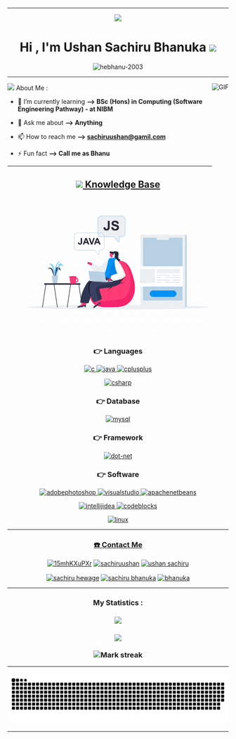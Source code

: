 
---

<p align="center">
  <img style="width:10rem; height:auto" src="https://cdn.dribbble.com/users/1787323/screenshots/10091971/media/d43c019bfeff34be8816481e843ea8c1.png"/>
</p>

<h1 align="center">Hi , I'm Ushan Sachiru Bhanuka <img src="https://media.giphy.com/media/hvRJCLFzcasrR4ia7z/giphy.gif" width="35"></h1>
<p align="center">


<p align="center"> <img src="https://komarev.com/ghpvc/?username=hebhanu-2003&label=Profile%20views&color=0e75b6&style=flat" alt="hebhanu-2003" /> </p>

---

<img src="https://media.giphy.com/media/ObNTw8Uzwy6KQ/giphy.gif" width="30px">&nbsp;About Me :</h3>
<img align="right" alt="GIF" height="200px" src="https://media.giphy.com/media/Ah3zHH7hvsSB2/giphy.gif" />

- 🌱 I’m currently learning **--> BSc (Hons) in Computing (Software Engineering Pathway) - at NIBM**

- 💬 Ask me about **--> Anything**

- 📫 How to reach me **--> sachiruushan@gamil.com**

- ⚡ Fun fact **--> Call me as Bhanu**

---

<h2 align="center"><u><b> <img src = "https://media2.giphy.com/media/QssGEmpkyEOhBCb7e1/giphy.gif?cid=ecf05e47a0n3gi1bfqntqmob8g9aid1oyj2wr3ds3mg700bl&rid=giphy.gif" width = 20px> Knowledge Base</b></u></h2>

<p align="center">
  <img style="width:26rem; height:auto" src="https://raw.githubusercontent.com/Elanza-48/Elanza-48/41a4790484e268102dfdab2b7c59d440d3ffafab/resources/img/coders-prog.gif"/>
</p>



<h3 align="center"> 👉 Languages</h3>
<p align="center">
  
  <a href="https://www.cprogramming.com/" target="_blank"> 
    <img src="https://img.shields.io/badge/C%20programming-A8B9CC.svg?style=for-the-badge&logo=c&logoColor=white"
      alt="c"/>
  </a>
  <a href="https://www.java.com" target="_blank"> 
    <img src="https://img.shields.io/badge/Java-007396.svg?style=for-the-badge&logo=java&logoColor=white" 
      alt="java"/> 
  </a>
  
  <a href="https://www.w3schools.com/cpp/" target="_blank"> 
    <img src="https://img.shields.io/badge/cplusplus-FFBBED.svg?style=for-the-badge&logo=cplusplus&logoColor=white"
      alt="cplusplus"/> 
  </a>
  
 <p align="center">
   
  <a href="https://www.w3schools.com/cs/" target="_blank"> 
    <img src="https://img.shields.io/badge/csharp-EF008C.svg?style=for-the-badge&logo=csharp&logoColor=white"
      alt="csharp"/>
  </a>
  
<h3 align="center"> 👉 Database</h3>
<p align="center">

<a href="https://www.mysql.com/" target="_blank"> 
    <img src="https://img.shields.io/badge/mysql-808080.svg?style=for-the-badge&logo=mysql&logoColor=black"
      alt="mysql"/> 
  </a>

  <h3 align="center"> 👉 Framework</h3>
<p align="center">

<a href="https://dotnet.microsoft.com/" target="_blank"> 
    <img src="https://img.shields.io/badge/dot-net-original.svg?style=for-the-badge&logo=dot-net&logoColor=white"
      alt="dot-net"/>
  </a>

  <h3 align="center"> 👉 Software</h3>
<p align="center">

 <a href="https://www.adobephotoshop.com/en" target="_blank"> 
    <img src="https://img.shields.io/badge/adobephotoshop-43AAB9?style=for-the-badge&logo=adobephotoshop&logoColor=white"
      alt="adobephotoshop"/>
  </a>
  <a href="https://www.microsoftvisualstudio.com/en" target="_blank"> 
    <img src="https://img.shields.io/badge/visual studio-F1C330.svg?style=for-the-badge&logo=visualstudio&logoColor=white"
      alt="visualstudio"/>
  </a>
   <a href="https://www.apachenetbeans/en" target="_blank"> 
    <img src="https://img.shields.io/badge/apachenetbeans-EA205E.svg?style=for-the-badge&logo=apachenetbeans&logoColor=white"
      alt="apachenetbeans"/>
 
   <p align="center">
     
  </a>
  <a href="https://www.intellijidea.com/en" target="_blank"> 
    <img src="https://img.shields.io/badge/intellijidea-5C0001?style=for-the-badge&logo=intellijidea&logoColor=white"
      alt="intellijidea"/>
  </a>

   </a>
   <a href="https://www.codeblocks/en" target="_blank"> 
    <img src="https://img.shields.io/badge/codeblocks-AF38EB?style=for-the-badge&logo=codeblocks&logoColor=white"
      alt="codeblocks"/>
   </a>

   <p align="center">
     
   <a href="https //www.linux.com/en" target="_blank"> 
    <img src="https://img.shields.io/badge/linux-E87200?style=for-the-badge&logo=linux&logoColor=white"
      alt="linux"/>  
  
---

<h3 align="center"> ☎️ Contact Me</h3>
<p align="center">
      <a href="https://www.facebook.com/share/15mhKXuPXr/" target="blank"><img align="center"
         src="https://img.shields.io/badge/facebook-4267B2.svg?style=for-the-badge&logo=facebook&logoColor=white"
         alt="15mhKXuPXr" height="30"/></a>
      <a href="sachiruushan@gmail.com" target="blank"><img align="center"
         src="https://img.shields.io/badge/gmail-EA4335.svg?style=for-the-badge&logo=gmail&logoColor=white"
         alt="sachiruushan" height="30"/></a>
      <a href="http://t.me/ushan12345678" target="blank"><img align="center"
         src="https://img.shields.io/badge/telegram-0088CC.svg?style=for-the-badge&logo=telegram&logoColor=white"
         alt="ushan sachiru" height="30"/></a>
    </p>
  <p align="center">
      <a href="https://instagram.com/sachiru hewage" target="blank"><img align="center"
         src="https://img.shields.io/badge/instagram-%23E4405F.svg?style=for-the-badge&logo=Instagram&logoColor=white"
         alt="sachiru hewage" height="30"/></a>
      <a href="https://wa.me/qr/CFVSA6M3PKHCF1" target="blank"><img align="center"
         src="https://img.shields.io/badge/whatsapp-4B7F1.svg?style=for-the-badge&logo=whatsapp&logoColor=white"
         alt="sachiru bhanuka" height="30"/></a>
      <a href="https://discord/1bhanuka_11775" target="blank"><img align="center"
         src="https://img.shields.io/badge/discord-5865F2.svg?style=for-the-badge&logo=discord&logoColor=white"
         alt="bhanuka" height="30"/></a>
      <br>
    </p>

 ---
 
<h3 align="center">My Statistics :</h3>
<h3 align="center"><img src="https://media.giphy.com/media/Mp5uJLEE9Ompq/giphy.gif" width="65">
  <p align="center">
  <img  align="center"  src="https://github-readme-stats.vercel.app/api?username=HEbhanu-2003&theme=dark&show_icons=true&count_private=true" />
  <br></br>
  <img  title="🔥 Get streak stats for your profile at git.io/streak-stats" alt="Mark streak" src="https://github-readme-streak-stats.herokuapp.com/?user=HEbhanu-2003&theme=dark&hide_border=false" /> 
</td>

---

<p align="center">
  <img  src="https://raw.githubusercontent.com/Elanza-48/Elanza-48/main/resources/img/github-contribution-grid-snake.svg"
    alt="example" />
</p>

---



